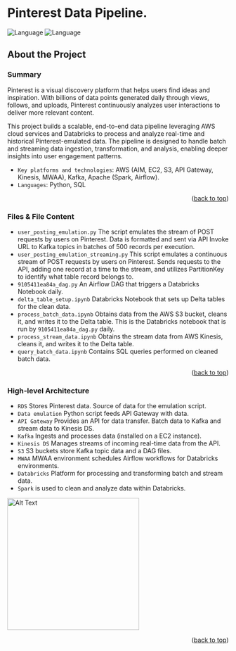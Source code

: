 <!-- README file in MD for the Multination Retail Data Centre repository-->
<a name="readme-top"></a>

# Pinterest Data Pipeline.

<!-- SHIELDS FOR REPO -->
<p align="left">
  <a>
    <img src="https://img.shields.io/badge/language-Python-red" alt="Language">
  </a>
  <a>
    <img src="https://img.shields.io/badge/language-SQL-blue" alt="Language">
  </a>
</p>


<!-- ABOUT THE PROJECT -->
## About the Project

### Summary
Pinterest is a visual discovery platform that helps users find ideas and inspiration. With billions of data points generated daily through views, follows, and uploads, Pinterest continuously analyzes user interactions to deliver more relevant content.

This project builds a scalable, end-to-end data pipeline leveraging AWS cloud services and Databricks to process and analyze real-time and historical Pinterest-emulated data. The pipeline is designed to handle batch and streaming data ingestion, transformation, and analysis, enabling deeper insights into user engagement patterns.


- `Key platforms and technologies`: AWS (AIM, EC2, S3, API Gateway, Kinesis, MWAA), Kafka, Apache (Spark, Airflow).
- `Languages`: Python, SQL

<p align="right">(<a href="#readme-top">back to top</a>)</p>


### Files & File Content
- `user_posting_emulation.py` The script emulates the stream of POST requests by users on Pinterest. Data is formatted and sent via API Invoke URL to Kafka topics in batches of 500 records per execution.
- `user_posting_emulation_streaming.py` This script emulates a continuous stream of POST requests by users on Pinterest. Sends requests to the API, adding one record at a time to the stream, and utilizes PartitionKey to identify what table record belongs to.
- `9105411ea84a_dag.py` An Airflow DAG that triggers a Databricks Notebook daily.
- `delta_table_setup.ipynb` Databricks Notebook that sets up Delta tables for the clean data.
- `process_batch_data.ipynb` Obtains data from the AWS S3 bucket, cleans it, and writes it to the Delta table. This is the Databricks notebook that is run by `9105411ea84a_dag.py` daily.
- `process_stream_data.ipynb` Obtains the stream data from AWS Kinesis, cleans it, and writes it to the Delta table.
- `query_batch_data.ipynb` Contains SQL queries performed on cleaned batch data.

<p align="right">(<a href="#readme-top">back to top</a>)</p>

### High-level Architecture
- `RDS` Stores Pinterest data. Source of data for the emulation script. 
- `Data emulation` Python script feeds API Gateway with data. 
- `API Gateway` Provides an API for data transfer. Batch data to Kafka and stream data to Kinesis DS.
- `Kafka` Ingests and processes data (installed on a EC2 instance).
- `Kinesis DS` Manages streams of incoming real-time data from the API.
- `S3` S3 buckets store Kafka topic data and a DAG files.
- `MWAA` MWAA environment schedules Airflow workflows for Databricks environments.
- `Databricks` Platform for processing and transforming batch and stream data.
- `Spark` is used to clean and analyze data within Databricks.

<img src="https://lucid.app/lucidchart/e6191854-6dac-4afb-b2f0-2a1f18b5fdc5/edit?invitationId=inv_f3234bf9-8e8c-4581-836e-3fa1935ec43b&page=0_0#" alt="Alt Text" width="300">


<p align="right">(<a href="#readme-top">back to top</a>)</p>

<!-- DATABASE SCHEMA -->
